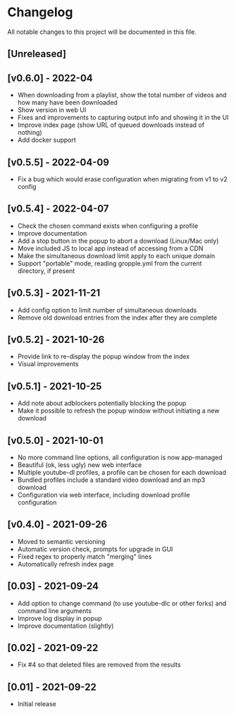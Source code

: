 # Changelog

All notable changes to this project will be documented in this file.

## [Unreleased]

## [v0.6.0] - 2022-04

- When downloading from a playlist, show the total number of videos and how many have been downloaded
- Show version in web UI
- Fixes and improvements to capturing output info and showing it in the UI
- Improve index page (show URL of queued downloads instead of nothing)
- Add docker support

## [v0.5.5] - 2022-04-09

- Fix a bug which would erase configuration when migrating from v1 to v2 config

## [v0.5.4] - 2022-04-07

- Check the chosen command exists when configuring a profile
- Improve documentation
- Add a stop button in the popup to abort a download (Linux/Mac only)
- Move included JS to local app instead of accessing from a CDN
- Make the simultaneous download limit apply to each unique domain
- Support "portable" mode, reading gropple.yml from the current directory, if present

## [v0.5.3] - 2021-11-21

- Add config option to limit number of simultaneous downloads
- Remove old download entries from the index after they are complete

## [v0.5.2] - 2021-10-26

- Provide link to re-display the popup window from the index
- Visual improvements

## [v0.5.1] - 2021-10-25

- Add note about adblockers potentially blocking the popup
- Make it possible to refresh the popup window without initiating a new download

## [v0.5.0] - 2021-10-01

- No more command line options, all configuration is now app-managed
- Beautiful (ok, less ugly) new web interface
- Multiple youtube-dl profiles, a profile can be chosen for each download
- Bundled profiles include a standard video download and an mp3 download
- Configuration via web interface, including download profile configuration

## [v0.4.0] - 2021-09-26

- Moved to semantic versioning
- Automatic version check, prompts for upgrade in GUI
- Fixed regex to properly match "merging" lines
- Automatically refresh index page

## [0.03] - 2021-09-24

- Add option to change command (to use youtube-dlc or other forks) and command line arguments
- Improve log display in popup
- Improve documentation (slightly)

## [0.02] - 2021-09-22

- Fix #4 so that deleted files are removed from the results

## [0.01] - 2021-09-22

- Initial release
